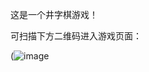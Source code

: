 这是一个井字棋游戏！


可扫描下方二维码进入游戏页面：

(![image](https://github.com/user-attachments/assets/458c4ed5-1f6d-413c-885e-1da4dab7fa9b)


